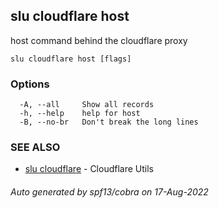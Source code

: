 ## slu cloudflare host

host command behind the cloudflare proxy

```
slu cloudflare host [flags]
```

### Options

```
  -A, --all     Show all records
  -h, --help    help for host
  -B, --no-br   Don't break the long lines
```

### SEE ALSO

* [slu cloudflare](slu_cloudflare.md)	 - Cloudflare Utils

###### Auto generated by spf13/cobra on 17-Aug-2022
